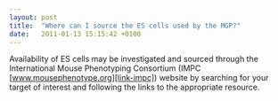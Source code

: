 ```yaml
---
layout: post
title:  "Where can I source the ES cells used by the MGP?"
date:   2011-01-13 15:15:42 +0100
---
```


Availability of ES cells may be investigated and sourced through the International Mouse Phenotyping Consortium (IMPC [www.mousephenotype.org][link-impc]) website by searching for your target of interest and following the links to the appropriate resource.

[link-impc]: 'http://www.mousephenotype.org/data/search/allele2?kw=*&fq=(es_cell_available:"true")'